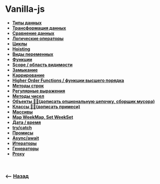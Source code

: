 # Vanilla-js

* **<a href="./pages/types/readme.md">Типы данных</a>**
* **<a href="./pages/transformation/readme.md">Трансформация данных</a>**
* **<a href="./pages/compare/readme.md">Сравнение данных</a>**
* **<a href="./pages/logic-operators/readme.md">Логические операторы</a>**
* **<a href="./pages/cycles/readme.md">Циклы</a>**
* **<a href="./pages/hoisting/readme.md">Hoisting</a>**
* **<a href="./pages/variables/readme.md">Виды переменных</a>**
* **<a href="./pages/functions/readme.md">Функции</a>**
* **<a href="./pages/scope/readme.md">Scope / область видимости</a>**
* **<a href="./pages/closure/readme.md">Замыкание</a>**
* **<a href="./pages/carry/readme.md">Каррирование</a>**
* **<a href="./pages/higher-order-functions/readme.md">Higher Order Functions / функции высшего порядка</a>**
* **<a href="./pages/string/readme.md">Методы строк</a>**
* **<a href="./pages/reg-exp/readme.md">Регулярные выражения</a>**
* **<a href="./pages/numbers/readme.md">Методы чисел</a>**
* **<a href="./pages/objects/readme.md">Объекты ✍🏼(дописать опциональную цепочку, сборщик мусора)</a>**
* **<a href="./pages/classes/readme.md">Классы ✍🏼(дописать примеси)</a>**
* **<a href="./pages/array/readme.md">Массивы</a>**
* **<a href="./pages/map-set/readme.md">Map WeekMap, Set WeekSet</a>**
* **<a href="./pages/date/readme.md">Дата / время</a>**
* **<a href="./pages/try-catch/readme.md">try/catch</a>**
* **<a href="./pages/promise/readme.md">Промисы</a>**
* **<a href="./pages/async-await/readme.md">Async/await</a>**
* **<a href="./pages/iterators/readme.md">Итераторы</a>**
* **<a href="./pages/generators/readme.md">Генераторы</a>**
* **<a href="./pages/proxy/readme.md">Proxy</a>**

<br>

### ⟵ **<a href="../../readme.md">Назад</a>**